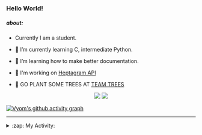 ### Hello World!

##### about:
- Currently I am a student.
- 🌱 I’m currently learning C, intermediate Python.
- 🌱 I’m learning how to make better documentation.
- 🌱 I'm working on [Heptagram API](https://github.com/Heptagram-Bot/api)

- 🌱 GO PLANT SOME TREES AT [TEAM TREES](https://teamtrees.org/)

<p align="center">
  <a href="https://twitter.com/Vyvy_viM"><img target="_blank" src="https://img.shields.io/badge/twitter%20@Vyvy_viM-0D95E8?style=for-the-badge&logo=twitter&logoColor=white"/></a> 
  <a href="https://vyvy-vi.github.io/portfolio"><img target="_blank" src="https://img.shields.io/badge/-I_love_open_source-green?style=for-the-badge&logo=github&logoColor=black"/></a> 
</p>

[![Vyom's github activity graph](https://activity-graph.herokuapp.com/graph?username=Vyvy-vi)](https://github.com/ashutosh00710/github-readme-activity-graph)

---
<details>
  <summary>:zap: My Activity:</summary>
  
<!--START_SECTION:waka-->
**I'm a Night 🦉** 

```text
🌞 Morning    40 commits     █░░░░░░░░░░░░░░░░░░░░░░░░   6.39% 
🌆 Daytime    147 commits    █████░░░░░░░░░░░░░░░░░░░░   23.48% 
🌃 Evening    220 commits    ████████░░░░░░░░░░░░░░░░░   35.14% 
🌙 Night      219 commits    ████████░░░░░░░░░░░░░░░░░   34.98%

```
📅 **I'm Most Productive on Sunday** 

```text
Monday       64 commits     ██░░░░░░░░░░░░░░░░░░░░░░░   10.22% 
Tuesday      83 commits     ███░░░░░░░░░░░░░░░░░░░░░░   13.26% 
Wednesday    91 commits     ███░░░░░░░░░░░░░░░░░░░░░░   14.54% 
Thursday     75 commits     ███░░░░░░░░░░░░░░░░░░░░░░   11.98% 
Friday       53 commits     ██░░░░░░░░░░░░░░░░░░░░░░░   8.47% 
Saturday     91 commits     ███░░░░░░░░░░░░░░░░░░░░░░   14.54% 
Sunday       169 commits    ██████░░░░░░░░░░░░░░░░░░░   27.0%

```


📊 **This Week I Spent My Time On** 

```text
🔥 Editors: 
Vim                      4 hrs 54 mins       █████████████████████████   100.0%

🐱‍💻 Projects: 
discord-bot              4 hrs 39 mins       ███████████████████████░░   95.07% 
commit-your-code-bot     12 mins             █░░░░░░░░░░░░░░░░░░░░░░░░   4.41% 
protocol-Info            0 secs              ░░░░░░░░░░░░░░░░░░░░░░░░░   0.27% 
TEC-welcome-bot          0 secs              ░░░░░░░░░░░░░░░░░░░░░░░░░   0.25%

```


 Last Updated on 23/10/2021
<!--END_SECTION:waka-->
</details>
